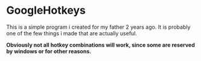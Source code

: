 # GoogleHotkeys

This is a simple program i created for my father 2 years ago. It is probably one of the few things i made that are actually useful.

__Obviously not all hotkey combinations will work, since some are reserved by windows or for other reasons.__

